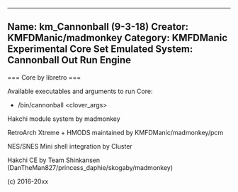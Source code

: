-----------------------
Name: km_Cannonball (9-3-18)
Creator: KMFDManic/madmonkey
Category: KMFDManic Experimental Core Set
Emulated System: Cannonball Out Run Engine
-----------------------
=== Core by libretro ===

Available executables and arguments to run Core:
- /bin/cannonball <rom> <clover_args>

Hakchi module system by madmonkey

RetroArch Xtreme + HMODS maintained by KMFDManic/madmonkey/pcm

NES/SNES Mini shell integration by Cluster

Hakchi CE by Team Shinkansen (DanTheMan827/princess_daphie/skogaby/madmonkey)

(c) 2016-20xx
